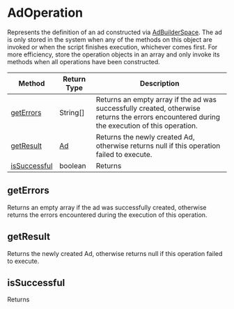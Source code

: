 # AdOperation
Represents the definition of an ad constructed via [AdBuilderSpace](./AdBuilderSpace). The ad is only stored in the system when any of the methods on this object are invoked or when the script finishes execution, whichever comes first. For more efficiency, store the operation objects in an array and only invoke its methods when all operations have been constructed. 

|Method|Return Type|Description|
|-|-|-
[getErrors]("#geterrors")|String[]|Returns an empty array if the ad was successfully created, otherwise returns the errors encountered during the execution of this operation.<br />
[getResult]("#getresult")|[Ad](./Ad)|Returns the newly created Ad, otherwise returns null if this operation failed to execute.<br />
[isSuccessful]("#issuccessful")|boolean|Returns <br />

## <a name="geterrors"></a>getErrors
Returns an empty array if the ad was successfully created, otherwise returns the errors encountered during the execution of this operation.


## <a name="getresult"></a>getResult
Returns the newly created Ad, otherwise returns null if this operation failed to execute.


## <a name="issuccessful"></a>isSuccessful
Returns 


